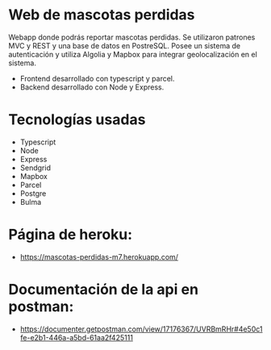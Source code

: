 # Web de mascotas perdidas

Webapp donde podrás reportar mascotas perdidas. Se utilizaron patrones MVC y REST y una base de datos en PostreSQL. Posee un sistema de autenticación y utiliza Algolia y Mapbox para integrar geolocalización en el sistema.

- Frontend desarrollado con typescript y parcel.
- Backend desarrollado con Node y Express.

# Tecnologías usadas

- Typescript 
- Node 
- Express 
- Sendgrid 
- Mapbox
- Parcel
- Postgre 
- Bulma

# Página de heroku:
- https://mascotas-perdidas-m7.herokuapp.com/

# Documentación de la api en postman:
- https://documenter.getpostman.com/view/17176367/UVRBmRHr#4e50c1fe-e2b1-446a-a5bd-61aa2f425111


